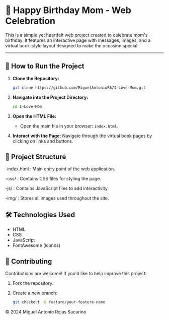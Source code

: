 # 🎉 Happy Birthday Mom - Web Celebration

This is a simple yet heartfelt web project created to celebrate mom's birthday. It features an interactive page with messages, images, and a virtual book-style layout designed to make the occasion special.

---

## 🚀 How to Run the Project

1. **Clone the Repository:**
   ```bash
   git clone https://github.com/MiguelAntonioRS/I-Love-Mom.git 

2. **Navigate into the Project Directory:**
    ```bash
    cd I-Love-Mom
    ```

3. **Open the HTML File:** 
    - Open the main file in your browser: `index.html`.
 
4. **Interact with the Page:**
    Navigate through the virtual book pages by clicking on links and buttons.

## 📁 Project Structure

   -index.html : Main entry point of the web application.
   
   -css/ : Contains CSS files for styling the page.
   
   -js/ : Contains JavaScript files to add interactivity.
   
   -img/ : Stores all images used throughout the site.

## 🛠️ Technologies Used

- HTML
- CSS
- JavaScript
- FontAwesome (iconos)

## 🤝 Contributing 

Contributions are welcome! If you'd like to help improve this project: 

   1. Fork the repository.
      
   2. Create a new branch:
      ```bash
      git checkout -b feature/your-feature-name
      ```

© 2024 Miguel Antonio Rojas Sucarino
